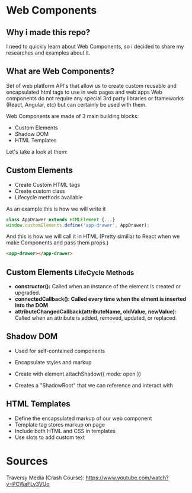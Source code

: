 # Web Components

## Why i made this repo?
I need to quickly learn about Web Components, so i decided to share my researches and examples about it.

## What are Web Components?
Set of web platform API's that allow us to create custom reusable and encapsulated html tags to use in web pages and web apps
Web components do not require any special 3rd party libraries or frameworks (React, Angular, etc) but can certainly be used with them.

Web Components are made of 3 main building blocks:
* Custom Elements
* Shadow DOM
* HTML Templates

Let's take a look at them:

## Custom Elements
* Create Custom HTML tags
* Create custom class
* Lifecycle methods available

As an example this is how we will write it
``` js
class AppDrawer extends HTMLElement {...}
window.customElements.define('app-drawer', AppDrawer);
```
And this is how we will call it in HTML
(Pretty similiar to React when we make Components and pass them props.)
``` html
<app-drawer></app-drawer>
```

## Custom Elements <small>LifeCycle Methods</small>
* <b>constructor():</b> Called when an instance of the element is created or upgraded.
* <b>connectedCallback(): Called every time when the elment is inserted into the DOM</b>
* <b>attributeChangedCallback(attributeName, oldValue, newValue):</b> Called when an attribute is added, removed, updated, or replaced.

## Shadow DOM
* Used for self-contained components
* Encapsulate styles and markup
* Create with element.attachShadow({ mode: open })

* Creates a "ShadowRoot" that we can reference and interact with

## HTML Templates
* Define the encapsulated markup of our web component
* Template tag stores markup on page
* Include both HTML and CSS in templates
* Use slots to add custom text

# Sources
Traversy Media (Crash Course): https://www.youtube.com/watch?v=PCWaFLy3VUo

